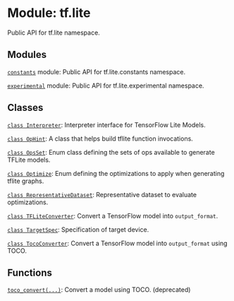 <div itemscope itemtype="http://developers.google.com/ReferenceObject">
<meta itemprop="name" content="tf.lite" />
<meta itemprop="path" content="Stable" />
</div>

# Module: tf.lite

Public API for tf.lite namespace.

<!-- Placeholder for "Used in" -->


## Modules

[`constants`](../tf/lite/constants.md) module: Public API for tf.lite.constants namespace.

[`experimental`](../tf/lite/experimental.md) module: Public API for tf.lite.experimental namespace.

## Classes

[`class Interpreter`](../tf/lite/Interpreter.md): Interpreter interface for TensorFlow Lite Models.

[`class OpHint`](../tf/lite/OpHint.md): A class that helps build tflite function invocations.

[`class OpsSet`](../tf/lite/OpsSet.md): Enum class defining the sets of ops available to generate TFLite models.

[`class Optimize`](../tf/lite/Optimize.md): Enum defining the optimizations to apply when generating tflite graphs.

[`class RepresentativeDataset`](../tf/lite/RepresentativeDataset.md): Representative dataset to evaluate optimizations.

[`class TFLiteConverter`](../tf/lite/TFLiteConverter.md): Convert a TensorFlow model into `output_format`.

[`class TargetSpec`](../tf/lite/TargetSpec.md): Specification of target device.

[`class TocoConverter`](../tf/lite/TocoConverter.md): Convert a TensorFlow model into `output_format` using TOCO.

## Functions

[`toco_convert(...)`](../tf/lite/toco_convert.md): Convert a model using TOCO. (deprecated)

